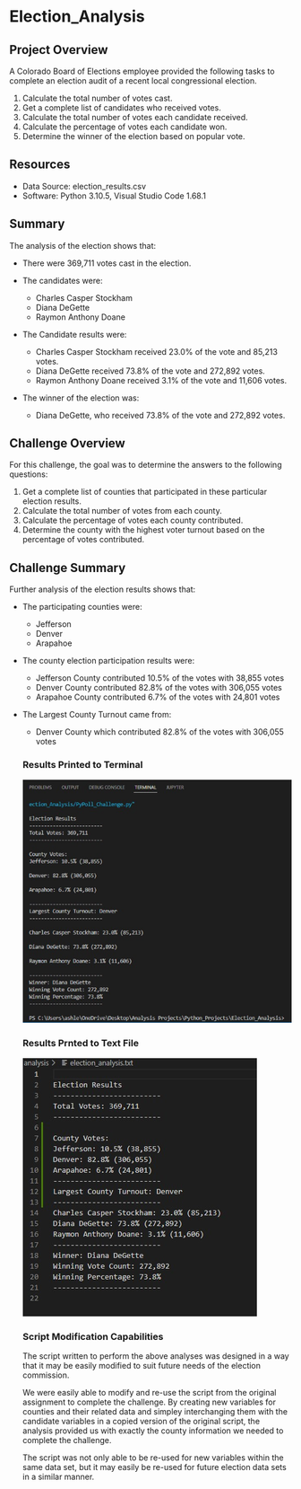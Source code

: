 # Election_Analysis

## Project Overview
A Colorado Board of Elections employee provided the following tasks to complete an election audit of a recent local congressional election.

1. Calculate the total number of votes cast.
2. Get a complete list of candidates who received votes.
3. Calculate the total number of votes each candidate received.
4. Calculate the percentage of votes each candidate won.
5. Determine the winner of the election based on popular vote.

## Resources
- Data Source: election_results.csv
- Software: Python 3.10.5,  Visual Studio Code 1.68.1

## Summary
The analysis of the election shows that:

- There were 369,711 votes cast in the election.

- The candidates were:
 
  - Charles Casper Stockham
  - Diana DeGette
  - Raymon Anthony Doane
  
- The Candidate results were:

  - Charles Casper Stockham received 23.0% of the vote and 85,213 votes.
  - Diana DeGette received 73.8% of the vote and 272,892 votes.
  - Raymon Anthony Doane received 3.1% of the vote and 11,606 votes.
  
- The winner of the election was:

  - Diana DeGette, who received 73.8% of the vote and 272,892 votes.
  
## Challenge Overview
For this challenge, the goal was to determine the answers to the following questions:

1. Get a complete list of counties that participated in these particular election results.
2. Calculate the total number of votes from each county.
3. Calculate the percentage of votes each county contributed.
4. Determine the county with the highest voter turnout based on the percentage of votes contributed.

## Challenge Summary
Further analysis of the election results shows that:

- The participating counties were:

  - Jefferson
  - Denver
  - Arapahoe

- The county election participation results were:

  - Jefferson County contributed 10.5% of the votes with 38,855 votes
  - Denver County contributed 82.8% of the votes with 306,055 votes
  - Arapahoe County contributed 6.7% of the votes with 24,801 votes

- The Largest County Turnout came from:
  
  - Denver County which contributed 82.8% of the votes with 306,055 votes
  
  ### Results Printed to Terminal
  
  ![election_results_terminal](Resources/election_results_terminal.jpg)   
  
  ### Results Prnted to Text File
  
  ![election_analysis_txt](Resources/election_analysis_txt.jpg) 
  
  ### Script Modification Capabilities
  
  The script written to perform the above analyses was designed in a way that it may be easily modified to suit future needs of the election commission.
  
  We were easily able to modify and re-use the script from the original assignment to complete the challenge. 
  By creating new variables for counties and their related data and simpley interchanging them with the candidate variables in a copied version of the original script, the analysis provided us with exactly the county information we needed to complete the challenge. 
  
  The script was not only able to be re-used for new variables within the same data set,  but it may easily be re-used for future election data sets in a similar manner.  
  
